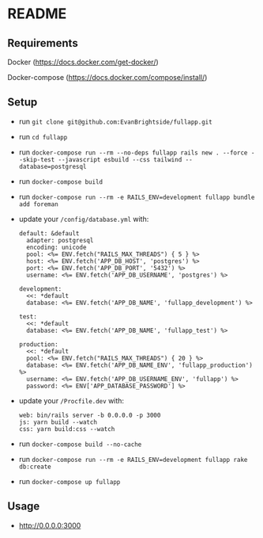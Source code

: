 # README

## Requirements

Docker (https://docs.docker.com/get-docker/)

Docker-compose (https://docs.docker.com/compose/install/)

## Setup

* run `git clone git@github.com:EvanBrightside/fullapp.git`

* run `cd fullapp`

* run `docker-compose run --rm --no-deps fullapp rails new . --force --skip-test --javascript esbuild --css tailwind --database=postgresql`

* run `docker-compose build`

* run `docker-compose run --rm -e RAILS_ENV=development fullapp bundle add foreman`

* update your `/config/database.yml` with:

  ```text
  default: &default
    adapter: postgresql
    encoding: unicode
    pool: <%= ENV.fetch("RAILS_MAX_THREADS") { 5 } %>
    host: <%= ENV.fetch('APP_DB_HOST', 'postgres') %>
    port: <%= ENV.fetch('APP_DB_PORT', '5432') %>
    username: <%= ENV.fetch('APP_DB_USERNAME', 'postgres') %>

  development:
    <<: *default
    database: <%= ENV.fetch('APP_DB_NAME', 'fullapp_development') %>

  test:
    <<: *default
    database: <%= ENV.fetch('APP_DB_NAME', 'fullapp_test') %>

  production:
    <<: *default
    pool: <%= ENV.fetch("RAILS_MAX_THREADS") { 20 } %>
    database: <%= ENV.fetch('APP_DB_NAME_ENV', 'fullapp_production') %>
    username: <%= ENV.fetch('APP_DB_USERNAME_ENV', 'fullapp') %>
    password: <%= ENV['APP_DATABASE_PASSWORD'] %>
  ```

* update your `/Procfile.dev` with:

  ```text
  web: bin/rails server -b 0.0.0.0 -p 3000
  js: yarn build --watch
  css: yarn build:css --watch
  ```

* run `docker-compose build --no-cache`

* run `docker-compose run --rm -e RAILS_ENV=development fullapp rake db:create`

* run `docker-compose up fullapp`

## Usage

* <http://0.0.0.0:3000>
